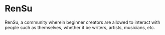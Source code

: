 # RenSu
RenSu, a community wherein beginner creators are allowed to interact with people such as themselves, whether it be writers, artists, musicians, etc.
